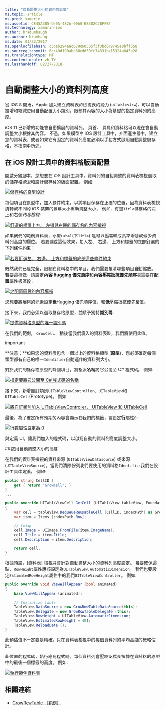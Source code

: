 ```yaml
---
title: "自動調整大小的資料列高度"
ms.topic: article
ms.prod: xamarin
ms.assetid: CE45A385-D40A-482A-90A0-E8382C2BFFB9
ms.technology: xamarin-ios
author: bradumbaugh
ms.author: brumbaug
ms.date: 03/22/2017
ms.openlocfilehash: c5deb294aac679d60535f3f3bd6c9745e8bff358
ms.sourcegitcommit: 6cd40d190abe38edd50fc74331be15324a845a28
ms.translationtype: MT
ms.contentlocale: zh-TW
ms.lasthandoff: 02/27/2018
---
```

# <a name="auto-sizing-row-height"></a>自動調整大小的資料列高度

從 iOS 8 開始，Apple 加入建立資料表的檢視表的能力 (`UITableView`)，可以自動擴增和縮減使用自動配置大小類別，限制其內容的大小為基礎的指定資料列的高度。

iOS 11 已新增的功能會自動擴展的資料列。 頁首、 頁尾和資料格可以現在會自動調整大小根據其內容。 不過，如果模型中 iOS 設計工具中，介面產生器中，建立您的資料表，或者如果它有固定的資料列高度必須以手動方式啟用自動調整儲存格，本指南中所述。

## <a name="cell-layout-in-the-ios-designer"></a>在 iOS 設計工具中的資料格版面配置

開啟分鏡腳本，您想要在 iOS 設計工具中，資料列的自動調整的資料表檢視選取的儲存格*原型*和設計儲存格的版面配置。 例如: 

[ ![](autosizing-row-height-images/table01.png "儲存格的原型設計")](autosizing-row-height-images/table01.png)

每個項目在原型中，加入條件約束，以將項目保存在正確的位置，因為資料表檢視旋轉或不同的 iOS 裝置的螢幕大小重新調整大小。 例如，釘選`Title`儲存格的左上和右側*內容檢視*:

[ ![](autosizing-row-height-images/table02.png "釘選的標題上方、 左邊與右邊的儲存格的內容檢視")](autosizing-row-height-images/table02.png)

如果我們的範例資料表，小型`Label`(下`Title`) 是可以壓縮和成長來增加或減少資料列高度的欄位。 若要達成這個效果，加入左、 右邊、 上方和標籤的底部釘選的下列條件約束：

[ ![](autosizing-row-height-images/table03.png "若要釘選左、 右邊、 上方和標籤的底部這些條件約束")](autosizing-row-height-images/table03.png)

既然我們已經完全，限制在資料格中的項目，我們需要釐清哪些項目自動縮放。 若要這樣做，請設定**內容 Hugging 優先順序**和**內容壓縮抵抗優先順序**視需要在**配置**屬性板區段：

[ ![](autosizing-row-height-images/table03a.png "之配置區段的內容填補")](autosizing-row-height-images/table03a.png)

您想要將展開的元素設定**低**Hugging 優先順序值，和**低**壓縮抵抗優先權值。

接下來，我們必須以選取儲存格原型，並賦予獨特**識別碼**:

[ ![](autosizing-row-height-images/table04.png "提供資料格原型的唯一識別碼")](autosizing-row-height-images/table04.png)

在我們的範例， `GrowCell`。 稍後當我們填入的資料表時，我們將使用此值。

> [!IMPORTANT]
> **注意：**如果您的資料表包含一個以上的資料格類型 (**原型**)，您必須確定每個類型都有自己的唯一`Identifier`自動運作的資料列大小。

對於我們的儲存格原型的每個項目，將指派**名稱**將它公開至 C# 程式碼。 例如: 

[ ![](autosizing-row-height-images/table05.png "指定要將它公開至 C# 程式碼的名稱")](autosizing-row-height-images/table05.png)

接下來，新增自訂類別`UITableViewController`、`UITableView`和`UITableCell`(Prototype)。 例如:  

[ ![](autosizing-row-height-images/table06.png "將自訂類別加入 UITableViewController、 UITableView 和 UITableCell")](autosizing-row-height-images/table06.png)

最後，為了確定所有預期的內容會顯示在我們的標籤，請設定**行**屬性`0`:

[ ![](autosizing-row-height-images/table06.png "行數屬性設定為 0")](autosizing-row-height-images/table06a.png)

與定義 UI，讓我們加入的程式碼，以啟用自動的資料列高度調整大小。

##<a name="enabling-auto-resizing-height"></a>啟用自動調整大小的高度

在我們的資料表檢視的資料來源 (`UITableViewDatasource`) 或來源 (`UITableViewSource`)，當我們清除佇列我們要使用的資料格`Identifier`我們在設計工具中定義。 例如: 

```csharp
public string CellID {
    get { return "GrowCell"; }
}
...

public override UITableViewCell GetCell (UITableView tableView, Foundation.NSIndexPath indexPath)
{
    var cell = tableView.DequeueReusableCell (CellID, indexPath) as GrowRowTableCell;
    var item = Items [indexPath.Row];

    // Setup
    cell.Image = UIImage.FromFile(item.ImageName);
    cell.Title = item.Title;
    cell.Description = item.Description;

    return cell;
}
```

根據預設，[資料表] 檢視將會針對自動調整大小的資料列高度設定。 若要確保這點，`RowHeight`屬性應該設定為`UITableView.AutomaticDimension`。 我們也要設定`EstimatedRowHeight`屬性中的我們`UITableViewController`。 例如: 

```csharp
public override void ViewWillAppear (bool animated)
{
    base.ViewWillAppear (animated);

    // Initialize table
    TableView.DataSource = new GrowRowTableDataSource(this);
    TableView.Delegate = new GrowRowTableDelegate (this);
    TableView.RowHeight = UITableView.AutomaticDimension;
    TableView.EstimatedRowHeight = 40f;
    TableView.ReloadData ();
}
```

此預估值不一定要是精確，只在資料表檢視中的每個資料列的平均高度的概略估計。

此位置的程式碼，執行應用程式時，每個資料列會壓縮及成長根據在資料格的原型中的最後一個標籤的高度。 例如: 

[ ![](autosizing-row-height-images/table07.png "執行範例資料表")](autosizing-row-height-images/table07.png)


## <a name="related-links"></a>相關連結

- [GrowRowTable （範例）](https://developer.xamarin.com/samples/monotouch/GrowRowTable/)

